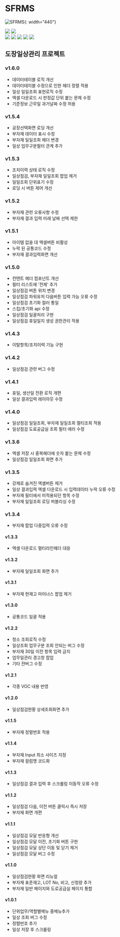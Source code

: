 # SFRMS

![SFRMS](./src/assets/logo-variant-700.svg){: width="440"}

<img src="https://img.shields.io/badge/Hyundai-002C5F?style=flat-square&logo=hyundai&logoColor=FFFFF"/>
<img src="https://img.shields.io/badge/KIA-05141F?style=flat-square&logo=kia&logoColor=FFFFFF"/>
<br>
<img src="https://img.shields.io/badge/JavaScript-F7DF1E?style=flat-square&logo=JavaScript&logoColor=000000"/>
<img src="https://img.shields.io/badge/Vue3-4FC08D?style=flat-square&logo=vuedotjs&logoColor=FFFFFF"/>
<img src="https://img.shields.io/badge/Vite-646CFF?style=flat-square&logo=vite&logoColor=FFFFFF"/>
<img src="https://img.shields.io/badge/Vuetify-1867C0?style=flat-square&logo=vuetify&logoColor=FFFFFF"/>
<img src="https://img.shields.io/badge/ECharts-AA344D?style=flat-square&logo=apacheecharts&logoColor=FFFFFF"/>

## 도장일상관리 프로젝트

### v1.6.0

- 데이터테이블 로직 개선
- 데이터테이블 수정으로 인한 헤더 정렬 적용
- 일상 일일조회 표현로직 수정
- 엑셀 다운로드 시 판정값 단위 붙는 문제 수정
- 기준정보 근무일 과거날짜 수정 허용

### v1.5.4

- 공장선택화면 로딩 개선
- 부자재 데이터 표시 수정
- 부자재 일일조회 헤더 변경
- 일상 업무구분필터 관계 추가

### v1.5.3

- 조치이력 상태 로직 수정
- 일상점검, 부자재 일일조회 팝업 제거
- 일일조회 단위표기 수정
- 로딩 시 버튼 제어 개선

### v1.5.2

- 부자재 관련 오류사항 수정
- 부자재 결과 입력 미래 날짜 선택 제한

### v1.5.1

- 아이템 없을 대 엑셀버튼 비활성
- 누락 된 공통코드 수정
- 부자재 결과입력화면 개선

### v1.5.0

- 컨텐트 헤더 컴포넌트 개선
- 필터 리스트에 '전체' 추가
- 일상점검 버튼 위치 변경
- 일상점검 파워유저 다음버튼 입력 가능 오류 수정
- 일상점검 초기화 컬러 통일
- 스킵/초기화 api 수정
- 일상점검 일괄처리 구현
- 일상점검 휴일일지 생성 권한관리 적용

### v1.4.3

- 이탈항목/조치이력 기능 구현

### v1.4.2

- 일상점검 관련 버그 수정

### v1.4.1

- 휴일, 생산일 전환 로직 개편
- 일상 결과입력 레이아웃 수정

### v1.4.0

- 일상점검 일일조회, 부자재 일일조회 멀티조회 적용
- 일상점검 도료공급실 조회 필터 에러 수정

### v1.3.6

- 엑셀 저장 시 중복헤더에 숫자 붙는 문제 수정
- 일상점검 일일조회 화면 추가

### v1.3.5

- 강제로 숨겨진 엑셀버튼 제거
- 일상 결과입력 엑셀 다운로드 시 입력데이터 누락 오류 수정
- 부자재 필터에서 미적용되던 항목 수정
- 부자재 일일조회 로딩 퍼블리싱 수정

### v1.3.4

- 부자재 팝업 다중입력 오류 수정

#### v1.3.3

- 엑셀 다운로드 멀티라인헤더 대응

#### v1.3.2

- 부자재 일일조회 화면 추가

#### v1.3.1

- 부자재 현재고 마이너스 팝업 제거

#### v1.3.0

- 공통코드 일괄 적용

#### v1.2.2

- 청소 조회로직 수정
- 일상조회 업무구분 조회 안되는 버그 수정
- 부자재 30일 이전 항목 입력 금지
- 업무일관리 경고창 팝업
- 기타 잔버그 수정

#### v1.2.1

- 각종 VOC 내용 반영

#### v1.2.0

- 일상점검현황 상세조회화면 추가

#### v1.1.5

- 부자재 정렬번호 적용

#### v1.1.4

- 부자재 Input 최소 사이즈 지정
- 부자재 컬럼명 코드화

#### v1.1.3

- 일상점검 결과 입력 후 스크롤링 미동작 오류 수정

#### v1.1.2

- 일상점검 다음, 이전 버튼 클릭시 즉시 저장
- 부자재 화면 개편

#### v1.1.1

- 일상점검 모달 반응형 개선
- 일상점검 모달 이전, 초기화 버튼 구현
- 일상점검 모달 상단 이동 및 닫기 제거
- 일상점검 모달 버그 수정

#### v1.1.0

- 일상점검현황 화면 리뉴얼
- 부자재 표준재고, LOT No, 비고, 신청량 추가
- 부자재 일반 페이지와 도로공급실 페이지 통합

#### v1.0.1

- 단위업무/역할별메뉴 중메뉴추가
- 일상 조회 버그 수정
- 정렬번호 추가
- 일상 저장 후 스크롤링
